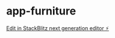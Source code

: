 # app-furniture

[Edit in StackBlitz next generation editor ⚡️](https://stackblitz.com/~/github.com/rafysanchez/app-furniture)